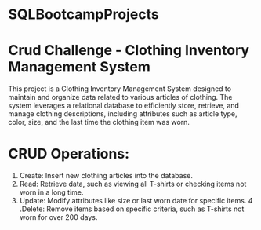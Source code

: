 # SQLBootcampProjects

# Crud Challenge - Clothing Inventory Management System

This project is a Clothing Inventory Management System designed to maintain and organize data related to various articles of clothing. The system leverages a relational database to efficiently store, retrieve, and manage clothing descriptions, including attributes such as article type, color, size, and the last time the clothing item was worn.

# CRUD Operations:
1. Create: Insert new clothing articles into the database.
2. Read: Retrieve data, such as viewing all T-shirts or checking items not worn in a long time.
3. Update: Modify attributes like size or last worn date for specific items.
4 .Delete: Remove items based on specific criteria, such as T-shirts not worn for over 200 days.
